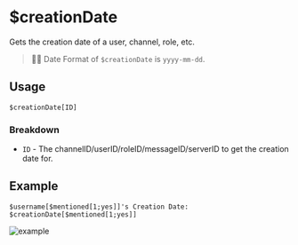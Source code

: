# $creationDate
Gets the creation date of a user, channel, role, etc.
> 🧙‍♂️ Date Format of `$creationDate` is `yyyy-mm-dd`.

## Usage
```
$creationDate[ID]
```

### Breakdown
- `ID` - The channelID/userID/roleID/messageID/serverID to get the creation date for.

## Example
```
$username[$mentioned[1;yes]]'s Creation Date: $creationDate[$mentioned[1;yes]]
```

![example](https://user-images.githubusercontent.com/69215413/122796861-dd00be80-d28c-11eb-85f8-66a850e12809.png)
